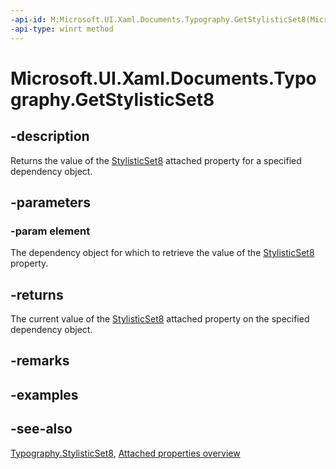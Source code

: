 ```yaml
---
-api-id: M:Microsoft.UI.Xaml.Documents.Typography.GetStylisticSet8(Microsoft.UI.Xaml.DependencyObject)
-api-type: winrt method
---
```


<!-- Method syntax
public bool GetStylisticSet8(Windows.UI.Xaml.DependencyObject element)
-->

# Microsoft.UI.Xaml.Documents.Typography.GetStylisticSet8

## -description
Returns the value of the [StylisticSet8](typography_stylisticset8.md) attached property for a specified dependency object.

## -parameters
### -param element
The dependency object for which to retrieve the value of the [StylisticSet8](typography_stylisticset8.md) property.

## -returns
The current value of the [StylisticSet8](typography_stylisticset8.md) attached property on the specified dependency object.

## -remarks

## -examples

## -see-also

[Typography.StylisticSet8](typography_stylisticset8.md), [Attached properties overview](/windows/uwp/xaml-platform/attached-properties-overview)
